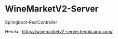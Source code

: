 # WineMarketV2-Server
Springboot-RestController

Heroku: https://winemarketv2-server.herokuapp.com/

